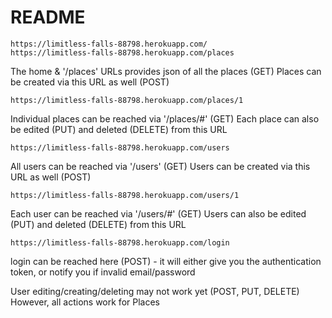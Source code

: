 # README

```
https://limitless-falls-88798.herokuapp.com/
https://limitless-falls-88798.herokuapp.com/places
```
The home & '/places' URLs provides json of all the places (GET)
Places can be created via this URL as well (POST)

```
https://limitless-falls-88798.herokuapp.com/places/1
```
Individual places can be reached via '/places/#' (GET)
Each place can also be edited (PUT) and deleted (DELETE) from this URL


```
https://limitless-falls-88798.herokuapp.com/users
```
All users can be reached via '/users' (GET)
Users can be created via this URL as well (POST)


```
https://limitless-falls-88798.herokuapp.com/users/1
```
Each user can be reached via '/users/#' (GET)
Users can also be edited (PUT) and deleted (DELETE) from this URL

```
https://limitless-falls-88798.herokuapp.com/login
```
login can be reached here (POST) - it will either give you the authentication token, or notify you if invalid email/password


User editing/creating/deleting may not work yet (POST, PUT, DELETE)
However, all actions work for Places
